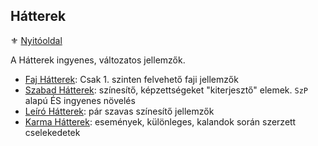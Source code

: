 ## Hátterek

<!-- tag: hatter__fortely -->

⚜️ [Nyitóoldal](start.md)

A Hátterek ingyenes, változatos jellemzők.

- [Faj Hátterek](041_faj_hatterek.md): Csak 1. szinten felvehető faji jellemzők
- [Szabad Hátterek](043_szabad_hatterek.md): színesítő, képzettségeket "kiterjesztő" elemek. `SzP` alapú ÉS ingyenes növelés
- [Leíró Hátterek](044_leiro_hatterek.md): pár szavas színesítő jellemzők
- [Karma Hátterek](045_karma_hatterek.md): események, különleges, kalandok során szerzett cselekedetek
